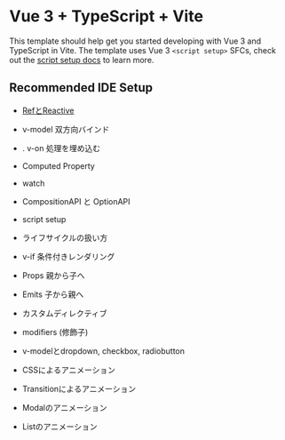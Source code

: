 # Vue 3 + TypeScript + Vite

This template should help get you started developing with Vue 3 and TypeScript in Vite. The template uses Vue 3 `<script setup>` SFCs, check out the [script setup docs](https://v3.vuejs.org/api/sfc-script-setup.html#sfc-script-setup) to learn more.

## Recommended IDE Setup

- [RefとReactive](https://github.com/worldwideweb13/typeScript/commit/e92d8baeea003575b234c0019600142d28220059)
-  v-model 双方向バインド
-  . v-on 処理を埋め込む
-  Computed Property
-  watch
-  CompositionAPI と OptionAPI
-  script setup
-  ライフサイクルの扱い方
-  v-if 条件付きレンダリング
-  Props 親から子へ
-  Emits 子から親へ
-  カスタムディレクティブ
-  modifiers (修飾子)
-  v-modelとdropdown, checkbox, radiobutton

-  CSSによるアニメーション
-  Transitionによるアニメーション
-  Modalのアニメーション
-  Listのアニメーション
